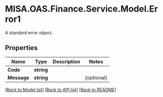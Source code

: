 # MISA.OAS.Finance.Service.Model.Error1
A standard error object.
## Properties

Name | Type | Description | Notes
------------ | ------------- | ------------- | -------------
**Code** | **string** |  | 
**Message** | **string** |  | [optional] 

[[Back to Model list]](../README.md#documentation-for-models) [[Back to API list]](../README.md#documentation-for-api-endpoints) [[Back to README]](../README.md)

